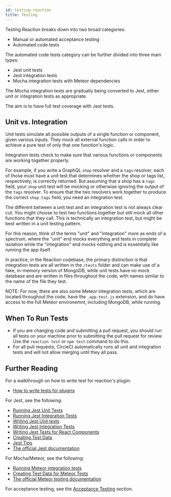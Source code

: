 ```yaml
---
id: testing-reaction
title: Testing
---
```

    
Testing Reaction breaks down into two broad categories:

- Manual or automated acceptance testing
- Automated code tests

The automated code tests category can be further divided into three main types:

- Jest unit tests
- Jest integration tests
- Mocha integration tests with Meteor dependencies

The Mocha integration tests are gradually being converted to Jest, either unit or integration tests as appropriate.

The aim is to have full test coverage with Jest tests.

## Unit vs. Integration

Unit tests simulate all possible outputs of a single function or component, given various inputs. They mock all external function calls in order to achieve a pure test of only that one function's logic.

Integration tests check to make sure that various functions or components are working together properly.

For example, if you write a GraphQL `shop` resolver and a `tags` resolver, each of those must have a unit test that determines whether the shop or tags list, respectively, is correctly returned. But assuming that a shop has a `tags` field, your `shop` unit test will be mocking or otherwise ignoring the output of the `tags` resolver. To ensure that the two resolvers work together to produce the correct `shop.tags` field, you need an integration test.

The different between a unit test and an integration test is not always clear cut. You might choose to test two functions together but still mock all other functions that they call. This is technically an integration test, but might be best written in a unit testing pattern.

For this reason, think of the terms "unit" and "integration" more as ends of a spectrum, where the "unit" end mocks everything and tests in complete isolation while the "integration" end mocks nothing and is essentially like running the app itself.

In practice, in the Reaction codebase, the primary distinction is that integration tests are all written in the `/tests` folder and can make use of a fake, in-memory version of MongoDB, while unit tests have no mock database and are written in files throughout the code, with names similar to the name of the file they test.

NOTE: For now, there are also some Meteor integration tests, which are located throughout the code, have the `.app-test.js` extension, and do have access to the full Meteor environemnt, including MongoDB, while running.

## When To Run Tests

- If you are changing code and submitting a pull request, you should run all tests on your machine prior to submitting the pull request for review. Use the `reaction test` or `npm test` command to do this.
- For all pull requests, CircleCI automatically runs all unit and integration tests and will not allow merging until they all pass.

## Further Reading

For a walkthrough on how to write test for reaction's plugin:
- [How to write tests for plugins](how-to-write-tests-for-plugin.md)

For Jest, see the following:
- [Running Jest Unit Tests](running-jest-unit-tests.md)
- [Running Jest Integration Tests](running-jest-integration-tests.md)
- [Writing Jest Unit tests](writing-jest-unit-tests.md)
- [Writing Jest Integration Tests](writing-jest-integration-tests.md)
- [Writing Jest Tests for React Components](react-testing.md)
- [Creating Test Data](creating-test-data.md)
- [Jest Tips](jest-tips.md)
- [The official Jest documentation](https://facebook.github.io/jest/)

For Mocha/Meteor, see the following:
- [Running Meteor integration tests](running-meteor-integration-tests.md)
- [Creating Test Data for Meteor Tests](creating-test-data-for-meteor-tests.md)
- [The official Meteor testing documentation](https://guide.meteor.com/testing.html)

For acceptance testing, see the [Acceptance Testing](acceptance-testing.md) section.
